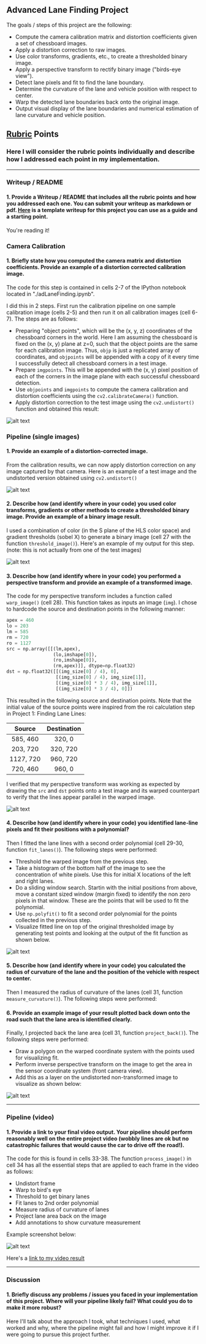 ## **Advanced Lane Finding Project**

The goals / steps of this project are the following:

* Compute the camera calibration matrix and distortion coefficients given a set of chessboard images.
* Apply a distortion correction to raw images.
* Use color transforms, gradients, etc., to create a thresholded binary image.
* Apply a perspective transform to rectify binary image ("birds-eye view").
* Detect lane pixels and fit to find the lane boundary.
* Determine the curvature of the lane and vehicle position with respect to center.
* Warp the detected lane boundaries back onto the original image.
* Output visual display of the lane boundaries and numerical estimation of lane curvature and vehicle position.

[//]: # (Image References)

[image1]: ./output_images/undistorted.png "Undistorted"
[image2]: ./output_images/pipeundistorted.png "Road Transformed"
[image3]: ./output_images/pipethresholded.png "Binary Example"
[image4]: ./output_images/pipewarped.png "Warp Example"
[image5]: ./output_images/pipelinesfitted.png "Fit Visual"
[image6]: ./output_images/pipeareaprojected.png "Output"
[image7]: ./output_images/pipetextannotated.png "Output Video Snapshot"
[video1]: ./project_video.mp4 "Video"

## [Rubric](https://review.udacity.com/#!/rubrics/571/view) Points

### Here I will consider the rubric points individually and describe how I addressed each point in my implementation.  

---

### Writeup / README

#### 1. Provide a Writeup / README that includes all the rubric points and how you addressed each one.  You can submit your writeup as markdown or pdf.  [Here](https://github.com/udacity/CarND-Advanced-Lane-Lines/blob/master/writeup_template.md) is a template writeup for this project you can use as a guide and a starting point.  

You're reading it!

### Camera Calibration

#### 1. Briefly state how you computed the camera matrix and distortion coefficients. Provide an example of a distortion corrected calibration image.

The code for this step is contained in cells 2-7 of the IPython notebook located in "./adLaneFinding.ipynb".

I did this in 2 steps. First run the calibration pipeline on one sample calibration image (cells 2-5) and then run it on all calibration images (cell 6-7). The steps are as follows:
* Preparing "object points", which will be the (x, y, z) coordinates of the chessboard corners in the world. Here I am assuming the chessboard is fixed on the (x, y) plane at z=0, such that the object points are the same for each calibration image.  Thus, `objp` is just a replicated array of coordinates, and `objpoints` will be appended with a copy of it every time I successfully detect all chessboard corners in a test image.  
* Prepare `imgpoints`. This will be appended with the (x, y) pixel position of each of the corners in the image plane with each successful chessboard detection.
* Use `objpoints` and `imgpoints` to compute the camera calibration and distortion coefficients using the `cv2.calibrateCamera()` function.  
* Apply distortion correction to the test image using the `cv2.undistort()` function and obtained this result: 

![alt text][image1]

### Pipeline (single images)

#### 1. Provide an example of a distortion-corrected image.

From the calibration results, we can now apply distortion correction on any image captured by that camera. Here is an example of a test image and the undistorted version obtained using `cv2.undistort()`

![alt text][image2]

#### 2. Describe how (and identify where in your code) you used color transforms, gradients or other methods to create a thresholded binary image.  Provide an example of a binary image result.

I used a combination of color (in the S plane of the HLS color space) and gradient thresholds (sobel X) to generate a binary image (cell 27 with the function `threshold_image()`).  Here's an example of my output for this step.  (note: this is not actually from one of the test images)

![alt text][image3]

#### 3. Describe how (and identify where in your code) you performed a perspective transform and provide an example of a transformed image.

The code for my perspective transform includes a function called `warp_image()` (cell 28).  This function takes as inputs an image (`img`).  I chose to hardcode the source and destination points in the following manner:

```python
apex = 460
lo = 203
lm = 585
rm = 720
ro = 1127
src = np.array([[(lm,apex), 
                 (lo,imshape[0]), 
                 (ro,imshape[0]), 
                 (rm,apex)]], dtype=np.float32)
dst = np.float32([[(img_size[0] / 4), 0],
                  [(img_size[0] / 4), img_size[1]],
                  [(img_size[0] * 3 / 4), img_size[1]],
                  [(img_size[0] * 3 / 4), 0]])
```

This resulted in the following source and destination points. Note that the initial value of the source points were inspired from the roi calculation step in Project 1: Finding Lane Lines:

| Source        | Destination   | 
|:-------------:|:-------------:| 
| 585, 460      | 320, 0        | 
| 203, 720      | 320, 720      |
| 1127, 720     | 960, 720      |
| 720, 460      | 960, 0        |

I verified that my perspective transform was working as expected by drawing the `src` and `dst` points onto a test image and its warped counterpart to verify that the lines appear parallel in the warped image.

![alt text][image4]

#### 4. Describe how (and identify where in your code) you identified lane-line pixels and fit their positions with a polynomial?

Then I fitted the lane lines with a second order polynomial (cell 29-30, function `fit_lanes()`). The following steps were performed:
* Threshold the warped image from the previous step. 
* Take a histogram of the bottom half of the image to see the concentration of white pixels. Use this for initial X locations of the left and right lanes.
* Do a sliding window search. Startin with the initial positions from above, move a constant sized window (margin fixed) to identify the non zero pixels in that window. These are the points that will be used to fit the polynomial.
* Use `np.polyfit()` to fit a second order polynomial for the points collected in the previous step.
* Visualize fitted line on top of the original thresholded image by generating test points and looking at the output of the fit function as shown below.

![alt text][image5]

#### 5. Describe how (and identify where in your code) you calculated the radius of curvature of the lane and the position of the vehicle with respect to center.

Then I measured the radius of curvature of the lanes (cell 31, function `measure_curvature()`). The following steps were performed:

#### 6. Provide an example image of your result plotted back down onto the road such that the lane area is identified clearly.

Finally, I projected back the lane area (cell 31, function `project_back()`). The following steps were performed:
* Draw a polygon on the warped coordinate system with the points used for visualizing fit.
* Perform inverse perspective transform on the image to get the area in the sensor coordinate system (front camera view).
* Add this as a layer on the undistorted non-transformed image to visualize as shown below:

![alt text][image6]

---

### Pipeline (video)

#### 1. Provide a link to your final video output.  Your pipeline should perform reasonably well on the entire project video (wobbly lines are ok but no catastrophic failures that would cause the car to drive off the road!).

The code for this is found in cells 33-38. The function `process_image()` in cell 34 has all the essential steps that are applied to each frame in the video as follows:

* Undistort frame
* Warp to bird's eye
* Threshold to get binary lanes
* Fit lanes to 2nd order polynomial
* Measure radius of curvature of lanes
* Project lane area back on the image
* Add annotations to show curvature measurement

Example screenshot below:

![alt text][image7]

Here's a [link to my video result](./test_videos_output/project_output.mp4)

---

### Discussion

#### 1. Briefly discuss any problems / issues you faced in your implementation of this project.  Where will your pipeline likely fail?  What could you do to make it more robust?

Here I'll talk about the approach I took, what techniques I used, what worked and why, where the pipeline might fail and how I might improve it if I were going to pursue this project further.  
